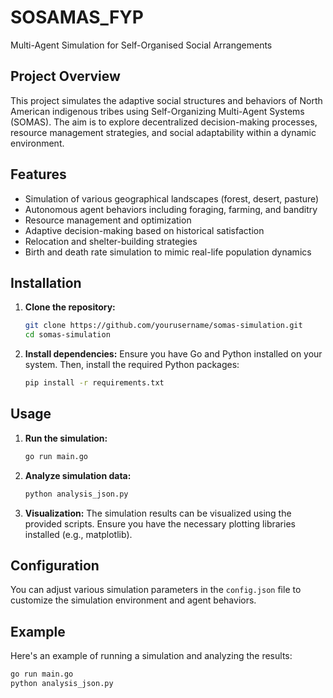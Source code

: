 # SOSAMAS_FYP
Multi-Agent Simulation for Self-Organised Social Arrangements
## Project Overview

This project simulates the adaptive social structures and behaviors of North American indigenous tribes using Self-Organizing Multi-Agent Systems (SOMAS). The aim is to explore decentralized decision-making processes, resource management strategies, and social adaptability within a dynamic environment.

## Features

- Simulation of various geographical landscapes (forest, desert, pasture)
- Autonomous agent behaviors including foraging, farming, and banditry
- Resource management and optimization
- Adaptive decision-making based on historical satisfaction
- Relocation and shelter-building strategies
- Birth and death rate simulation to mimic real-life population dynamics

## Installation

1. **Clone the repository:**
    ```sh
    git clone https://github.com/yourusername/somas-simulation.git
    cd somas-simulation
    ```

2. **Install dependencies:**
    Ensure you have Go and Python installed on your system. Then, install the required Python packages:
    ```sh
    pip install -r requirements.txt
    ```

## Usage

1. **Run the simulation:**
    ```sh
    go run main.go
    ```

2. **Analyze simulation data:**
    ```sh
    python analysis_json.py
    ```

3. **Visualization:**
    The simulation results can be visualized using the provided scripts. Ensure you have the necessary plotting libraries installed (e.g., matplotlib).

## Configuration

You can adjust various simulation parameters in the `config.json` file to customize the simulation environment and agent behaviors.

## Example

Here's an example of running a simulation and analyzing the results:
```sh
go run main.go
python analysis_json.py

